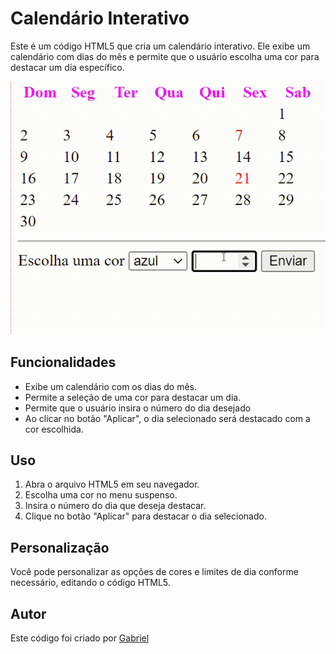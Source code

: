 # Calendário Interativo

Este é um código HTML5 que cria um calendário interativo. Ele exibe um calendário com dias do mês e permite que o usuário escolha uma cor para destacar um dia específico.

![image info](CAPUTURA-%20(1).gif)

## Funcionalidades
* Exibe um calendário com os dias do mês.
* Permite a seleção de uma cor para destacar um dia.
* Permite que o usuário insira o número do dia desejado
* Ao clicar no botão "Aplicar", o dia selecionado será destacado com a cor escolhida. 
## Uso
1. Abra o arquivo HTML5 em seu navegador.
2. Escolha uma cor no menu suspenso.
3. Insira o número do dia que deseja destacar.
4. Clique no botão "Aplicar" para destacar o dia selecionado.
## Personalização 

Você pode personalizar as opções de cores e limites de dia conforme necessário, editando o código HTML5.

## Autor

Este código foi criado por [Gabriel](https://github.com/Braboalenda04)